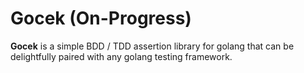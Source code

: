 # Gocek (On-Progress)

**Gocek** is a simple BDD / TDD assertion library for golang that can be delightfully paired with any golang testing framework.

